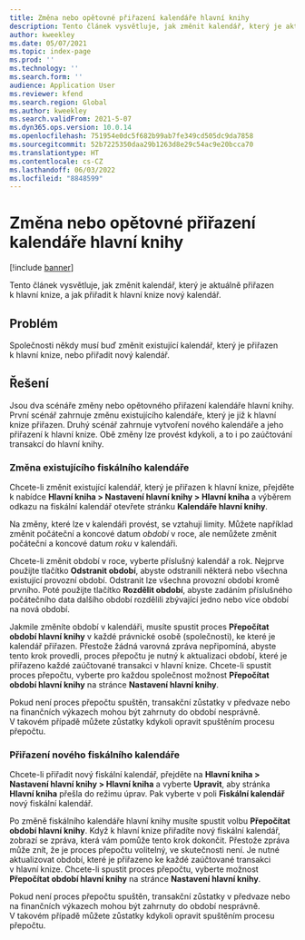 ```yaml
---
title: Změna nebo opětovné přiřazení kalendáře hlavní knihy
description: Tento článek vysvětluje, jak změnit kalendář, který je aktuálně přiřazen k hlavní knize, a jak přiřadit k hlavní knize nový kalendář.
author: kweekley
ms.date: 05/07/2021
ms.topic: index-page
ms.prod: ''
ms.technology: ''
ms.search.form: ''
audience: Application User
ms.reviewer: kfend
ms.search.region: Global
ms.author: kweekley
ms.search.validFrom: 2021-5-07
ms.dyn365.ops.version: 10.0.14
ms.openlocfilehash: 751954e0dc5f682b99ab7fe349cd505dc9da7858
ms.sourcegitcommit: 52b7225350daa29b1263d8e29c54ac9e20bcca70
ms.translationtype: HT
ms.contentlocale: cs-CZ
ms.lasthandoff: 06/03/2022
ms.locfileid: "8848599"
---
```

# <a name="change-or-reassign-a-ledger-calendar"></a>Změna nebo opětovné přiřazení kalendáře hlavní knihy

[!include [banner](../includes/banner.md)]

Tento článek vysvětluje, jak změnit kalendář, který je aktuálně přiřazen k hlavní knize, a jak přiřadit k hlavní knize nový kalendář.

## <a name="issue"></a>Problém

Společnosti někdy musí buď změnit existující kalendář, který je přiřazen k hlavní knize, nebo přiřadit nový kalendář.

## <a name="resolution"></a>Řešení

Jsou dva scénáře změny nebo opětovného přiřazení kalendáře hlavní knihy. První scénář zahrnuje změnu existujícího kalendáře, který je již k hlavní knize přiřazen. Druhý scénář zahrnuje vytvoření nového kalendáře a jeho přiřazení k hlavní knize. Obě změny lze provést kdykoli, a to i po zaúčtování transakcí do hlavní knihy.

### <a name="change-an-existing-fiscal-calendar"></a>Změna existujícího fiskálního kalendáře

Chcete-li změnit existující kalendář, který je přiřazen k hlavní knize, přejděte k nabídce **Hlavní kniha \> Nastavení hlavní knihy \> Hlavní kniha** a výběrem odkazu na fiskální kalendář otevřete stránku **Kalendáře hlavní knihy**.

Na změny, které lze v kalendáři provést, se vztahují limity. Můžete například změnit počáteční a koncové datum *období* v roce, ale nemůžete změnit počáteční a koncové datum *roku* v kalendáři.

Chcete-li změnit období v roce, vyberte příslušný kalendář a rok. Nejprve použijte tlačítko **Odstranit období**, abyste odstranili některá nebo všechna existující provozní období. Odstranit lze všechna provozní období kromě prvního. Poté použijte tlačítko **Rozdělit období**, abyste zadáním příslušného počátečního data dalšího období rozdělili zbývající jedno nebo více období na nová období.

Jakmile změníte období v kalendáři, musíte spustit proces **Přepočítat období hlavní knihy** v každé právnické osobě (společnosti), ke které je kalendář přiřazen. Přestože žádná varovná zpráva nepřipomíná, abyste tento krok provedli, proces přepočtu je nutný k aktualizaci období, které je přiřazeno každé zaúčtované transakci v hlavní knize. Chcete-li spustit proces přepočtu, vyberte pro každou společnost možnost **Přepočítat období hlavní knihy** na stránce **Nastavení hlavní knihy**.

Pokud není proces přepočtu spuštěn, transakční zůstatky v předvaze nebo na finančních výkazech mohou být zahrnuty do období nesprávně. V takovém případě můžete zůstatky kdykoli opravit spuštěním procesu přepočtu.

### <a name="assign-a-new-fiscal-calendar"></a>Přiřazení nového fiskálního kalendáře

Chcete-li přiřadit nový fiskální kalendář, přejděte na **Hlavní kniha \> Nastavení hlavní knihy \> Hlavní kniha** a vyberte **Upravit**, aby stránka **Hlavní kniha** přešla do režimu úprav. Pak vyberte v poli **Fiskální kalendář** nový fiskální kalendář.

Po změně fiskálního kalendáře hlavní knihy musíte spustit volbu **Přepočítat období hlavní knihy**. Když k hlavní knize přiřadíte nový fiskální kalendář, zobrazí se zpráva, která vám pomůže tento krok dokončit. Přestože zpráva může znít, že je proces přepočtu volitelný, ve skutečnosti není. Je nutné aktualizovat období, které je přiřazeno ke každé zaúčtované transakci v hlavní knize. Chcete-li spustit proces přepočtu, vyberte možnost **Přepočítat období hlavní knihy** na stránce **Nastavení hlavní knihy**.

Pokud není proces přepočtu spuštěn, transakční zůstatky v předvaze nebo na finančních výkazech mohou být zahrnuty do období nesprávně. V takovém případě můžete zůstatky kdykoli opravit spuštěním procesu přepočtu.
